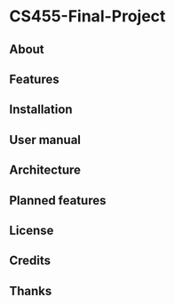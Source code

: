 # CS455-Final-Project

## About

## Features

## Installation

## User manual

## Architecture

## Planned features

## License

## Credits

## Thanks
